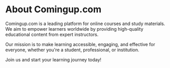 # About Comingup.com

Comingup.com is a leading platform for online courses and study materials. We aim to empower learners worldwide by providing high-quality educational content from expert instructors.

Our mission is to make learning accessible, engaging, and effective for everyone, whether you're a student, professional, or institution.

Join us and start your learning journey today!
